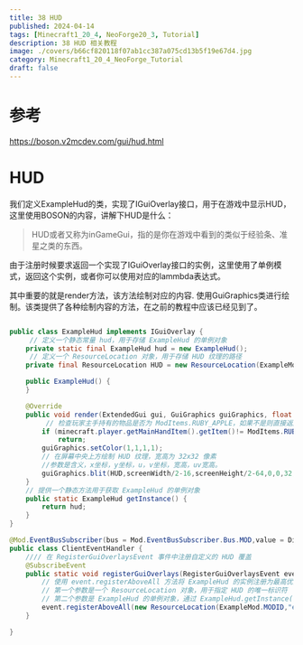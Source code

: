 ```yaml
---
title: 38 HUD
published: 2024-04-14
tags: [Minecraft1_20_4, NeoForge20_3, Tutorial]
description: 38 HUD 相关教程
image: ./covers/b66cf820118f07ab1cc387a075cd13b5f19e67d4.jpg
category: Minecraft1_20_4_NeoForge_Tutorial
draft: false
---
```

# 参考
https://boson.v2mcdev.com/gui/hud.html

# HUD

我们定义ExampleHud的类，实现了IGuiOverlay接口，用于在游戏中显示HUD，这里使用BOSON的内容，讲解下HUD是什么：

> HUD或者又称为inGameGui，指的是你在游戏中看到的类似于经验条、准星之类的东西。

由于注册时候要求返回一个实现了IGuiOverlay接口的实例，这里使用了单例模式，返回这个实例，或者你可以使用对应的lammbda表达式。

其中重要的就是render方法，该方法绘制对应的内容. 使用GuiGraphics类进行绘制。该类提供了各种绘制内容的方法，在之前的教程中应该已经见到了。

```java

public class ExampleHud implements IGuiOverlay {
     // 定义一个静态常量 hud，用于存储 ExampleHud 的单例对象
    private static final ExampleHud hud = new ExampleHud();
     // 定义一个 ResourceLocation 对象，用于存储 HUD 纹理的路径
    private final ResourceLocation HUD = new ResourceLocation(ExampleMod.MODID, "textures/gui/hud.png");

    public ExampleHud() {
    }

    @Override
    public void render(ExtendedGui gui, GuiGraphics guiGraphics, float partialTick, int screenWidth, int screenHeight) {
         // 检查玩家主手持有的物品是否为 ModItems.RUBY_APPLE，如果不是则直接返回
        if (minecraft.player.getMainHandItem().getItem()!= ModItems.RUBY_APPLE.get())
            return;
        guiGraphics.setColor(1,1,1,1);
        // 在屏幕中央上方绘制 HUD 纹理，宽高为 32x32 像素
        //参数是含义，x坐标，y坐标，u，v坐标，宽高，uv宽高。
        guiGraphics.blit(HUD,screenWidth/2-16,screenHeight/2-64,0,0,32,32,32,32);
    }
    // 提供一个静态方法用于获取 ExampleHud 的单例对象
    public static ExampleHud getInstance() {
        return hud;
    }
}
```


```java
@Mod.EventBusSubscriber(bus = Mod.EventBusSubscriber.Bus.MOD,value = Dist.CLIENT)
public class ClientEventHandler {
    //// 在 RegisterGuiOverlaysEvent 事件中注册自定义的 HUD 覆盖
    @SubscribeEvent
    public static void registerGuiOverlays(RegisterGuiOverlaysEvent event) {
        // 使用 event.registerAboveAll 方法将 ExampleHud 的实例注册为最高优先级的 HUD 覆盖
        // 第一个参数是一个 ResourceLocation 对象，用于指定 HUD 的唯一标识符
        // 第二个参数是 ExampleHud 的单例对象，通过 ExampleHud.getInstance() 获取
        event.registerAboveAll(new ResourceLocation(ExampleMod.MODID,"example_hud"), ExampleHud.getInstance());
    }

}

```